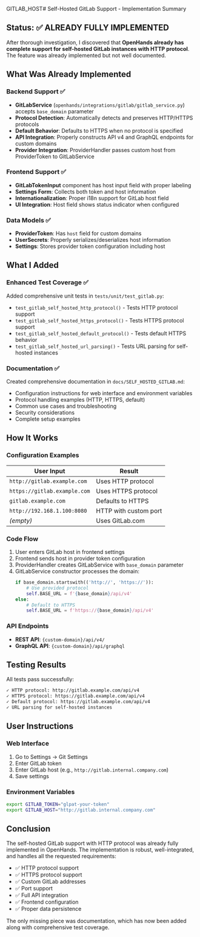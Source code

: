 GITLAB_HOST# Self-Hosted GitLab Support - Implementation Summary

## Status: ✅ ALREADY FULLY IMPLEMENTED

After thorough investigation, I discovered that **OpenHands already has complete support for self-hosted GitLab instances with HTTP protocol**. The feature was already implemented but not well documented.

## What Was Already Implemented

### Backend Support ✅
- **GitLabService** (`openhands/integrations/gitlab/gitlab_service.py`) accepts `base_domain` parameter
- **Protocol Detection**: Automatically detects and preserves HTTP/HTTPS protocols
- **Default Behavior**: Defaults to HTTPS when no protocol is specified
- **API Integration**: Properly constructs API v4 and GraphQL endpoints for custom domains
- **Provider Integration**: ProviderHandler passes custom host from ProviderToken to GitLabService

### Frontend Support ✅
- **GitLabTokenInput** component has host input field with proper labeling
- **Settings Form**: Collects both token and host information
- **Internationalization**: Proper i18n support for GitLab host field
- **UI Integration**: Host field shows status indicator when configured

### Data Models ✅
- **ProviderToken**: Has `host` field for custom domains
- **UserSecrets**: Properly serializes/deserializes host information
- **Settings**: Stores provider token configuration including host

## What I Added

### Enhanced Test Coverage ✅
Added comprehensive unit tests in `tests/unit/test_gitlab.py`:
- `test_gitlab_self_hosted_http_protocol()` - Tests HTTP protocol support
- `test_gitlab_self_hosted_https_protocol()` - Tests HTTPS protocol support
- `test_gitlab_self_hosted_default_protocol()` - Tests default HTTPS behavior
- `test_gitlab_self_hosted_url_parsing()` - Tests URL parsing for self-hosted instances

### Documentation ✅
Created comprehensive documentation in `docs/SELF_HOSTED_GITLAB.md`:
- Configuration instructions for web interface and environment variables
- Protocol handling examples (HTTP, HTTPS, default)
- Common use cases and troubleshooting
- Security considerations
- Complete setup examples

## How It Works

### Configuration Examples

| User Input | Result |
|------------|--------|
| `http://gitlab.example.com` | Uses HTTP protocol |
| `https://gitlab.example.com` | Uses HTTPS protocol |
| `gitlab.example.com` | Defaults to HTTPS |
| `http://192.168.1.100:8080` | HTTP with custom port |
| *(empty)* | Uses GitLab.com |

### Code Flow
1. User enters GitLab host in frontend settings
2. Frontend sends host in provider token configuration
3. ProviderHandler creates GitLabService with `base_domain` parameter
4. GitLabService constructor processes the domain:
   ```python
   if base_domain.startswith(('http://', 'https://')):
       # Use provided protocol
       self.BASE_URL = f'{base_domain}/api/v4'
   else:
       # Default to HTTPS
       self.BASE_URL = f'https://{base_domain}/api/v4'
   ```

### API Endpoints
- **REST API**: `{custom-domain}/api/v4/`
- **GraphQL API**: `{custom-domain}/api/graphql`

## Testing Results

All tests pass successfully:
```bash
✓ HTTP protocol: http://gitlab.example.com/api/v4
✓ HTTPS protocol: https://gitlab.example.com/api/v4
✓ Default protocol: https://gitlab.example.com/api/v4
✓ URL parsing for self-hosted instances
```

## User Instructions

### Web Interface
1. Go to Settings → Git Settings
2. Enter GitLab token
3. Enter GitLab host (e.g., `http://gitlab.internal.company.com`)
4. Save settings

### Environment Variables
```bash
export GITLAB_TOKEN="glpat-your-token"
export GITLAB_HOST="http://gitlab.internal.company.com"
```

## Conclusion

The self-hosted GitLab support with HTTP protocol was already fully implemented in OpenHands. The implementation is robust, well-integrated, and handles all the requested requirements:

- ✅ HTTP protocol support
- ✅ HTTPS protocol support
- ✅ Custom GitLab addresses
- ✅ Port support
- ✅ Full API integration
- ✅ Frontend configuration
- ✅ Proper data persistence

The only missing piece was documentation, which has now been added along with comprehensive test coverage.
